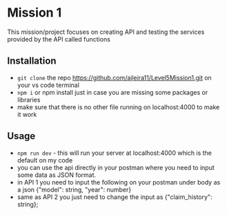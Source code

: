 # Mission 1

This mission/project focuses on creating API and testing the services provided by the API called functions

## Installation

- `git clone` the repo https://github.com/ajleira11/Level5Mission1.git on your vs code terminal
- `npm i` or npm install just in case you are missing some packages or libraries
- make sure that there is no other file running on localhost:4000 to make it work

## Usage

- `npm run dev` - this will run your server at localhost:4000 which is the default on my code
- you can use the api directly in your postman where you need to input some data as JSON format.
- in API 1 you need to input the following on your postman under body as a json {"model": string, "year": number}
- same as API 2 you just need to change the input as {"claim_history": string};
